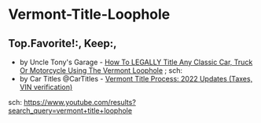 # Vermont-Title-Loophole
## Top.Favorite!:, Keep:,
- by Uncle Tony's Garage - [How To LEGALLY Title Any Classic Car, Truck Or Motorcycle Using The Vermont Loophole](https://youtu.be/hcHKNoMHDSs) ; sch: 
- by Car Titles @CarTitles - [Vermont Title Process: 2022 Updates (Taxes, VIN verification)](https://youtu.be/jjmoNkn7mc4)

sch: https://www.youtube.com/results?search_query=vermont+title+loophole
